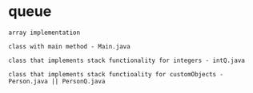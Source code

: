 # queue

    array implementation 

    class with main method - Main.java

    class that implements stack functionality for integers - intQ.java

    class that implements stack functioality for customObjects - Person.java || PersonQ.java

